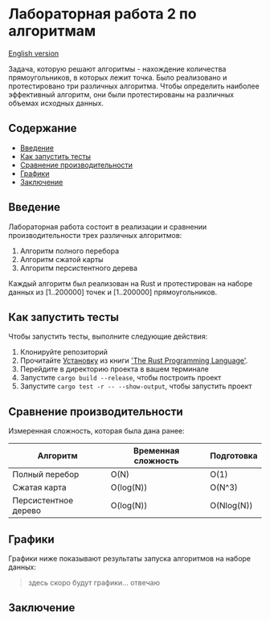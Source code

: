 # Лабораторная работа 2 по алгоритмам
[English version](https://github.com/khadievedem/algorithms-lab-2/blob/main/README.md)

Задача, которую решают алгоритмы - нахождение количества прямоугольников, в которых лежит точка.
Было реализовано и протестировано три различных алгоритма. Чтобы определить наиболее эффективный алгоритм, они были протестированы на различных объемах исходных данных. 

## Содержание

- [Введение](#введение)
- [Как запустить тесты](#как-запустить-тесты)
- [Сравнение производительности](#сравнение-производительности)
- [Графики](#графики)
- [Заключение](#заключение)

## Введение

Лабораторная работа состоит в реализации и сравнении производительности трех различных алгоритмов:

1. Алгоритм полного перебора
2. Алгоритм сжатой карты
3. Алгоритм персистентного дерева

Каждый алгоритм был реализован на Rust и протестирован на наборе данных из [1..200000] точек и [1..200000] прямоугольников.

## Как запустить тесты

Чтобы запустить тесты, выполните следующие действия:

1. Клонируйте репозиторий
2. Прочитайте [Установку](https://doc.rust-lang.org/book/ch01-01-installation.html) из книги ['The Rust Programming Language'](https://doc.rust-lang.org/book/index.html).
3. Перейдите в директорию проекта в вашем терминале
4. Запустите `cargo build --release`, чтобы построить проект
5. Запустите `cargo test -r -- --show-output`, чтобы запустить проект

## Сравнение производительности
Измеренная сложность, которая была дана ранее:

| Алгоритм | Временная сложность | Подготовка |
|-----------|----------------|------------------|
| Полный перебор | O(N) | O(1) |
| Сжатая карта | O(log(N)) | O(N^3) |
| Персистентное дерево | O(log(N)) | O(Nlog(N)) |

## Графики
Графики ниже показывают результаты запуска алгоритмов на наборе данных:
> здесь скоро будут графики...
> отвечаю

## Заключение
